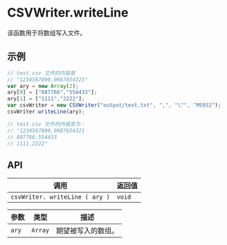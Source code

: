# CSVWriter.writeLine

该函数用于将数组写入文件。

## 示例

```javascript
// test.csv 文件的内容是
// "1234567890,0987654321"
var ary = new Array(2);
ary[0] = ["887766","554433"];
ary[1] = ["1111","2222"];
var csvWriter = new CSVWriter("output/test.txt", ",", "\"", "MS932");
csvWriter.writeLine(ary);	

// test.csv 文件的内容变为：
// "1234567890,0987654321
// 887766,554433
// 1111,2222"
```

## API

| 调用 | 返回值 |
|---|---|
| `csvWriter. writeLine ( ary )` | `void` |

| 参数 | 类型 | 描述 |
|---|---|---|
| `ary` | `Array` | 期望被写入的数组。 |